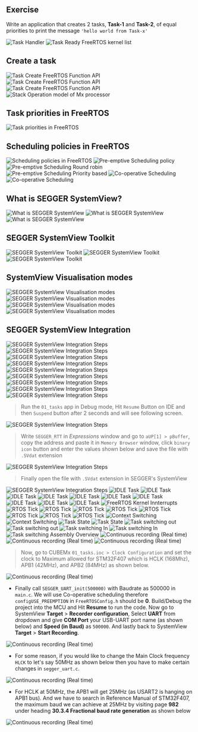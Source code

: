 ## Exercise
     
		 
Write an application that creates 2 tasks, **Task-1** and **Task-2**, 
of equal priorities to print the message `'hello world from Task-x'`  
     
		 
<img src="images/task_handler.png" alt="Task Handler" title="Task Handler">  		
    
		
<img src="images/task_ready.png" alt="Task Ready FreeRTOS kernel list" title="Task Ready FreeRTOS kernel list">  			 
    
## Create a task    
     
<img src="images/task_create.png" alt="Task Create FreeRTOS Function API" title="Task Create FreeRTOS Function API">     
     
   
<img src="images/task_create2.png" alt="Task Create FreeRTOS Function API" title="Task Create FreeRTOS Function API">        
     
   
<img src="images/task_create3.png" alt="Task Create FreeRTOS Function API" title="Task Create FreeRTOS Function API">  
     
   
<img src="images/stack_operation_mode_mx_processor.png" alt="Stack Operation model of Mx processor" title="Stack Operation model of Mx processor">  	 	
    
		
## Task priorities in FreeRTOS   
     
<img src="images/task_prior.png" alt="Task priorities in FreeRTOS" title="Task priorities in FreeRTOS">  			 		 
    
		
## Scheduling policies in FreeRTOS   
     
<img src="images/sched_policy.png" alt="Scheduling policies in FreeRTOS" title="Scheduling policies in FreeRTOS">  			 		 
    
     
<img src="images/preempt_sched.png" alt="Pre-emptive Scheduling policy" title="Pre-emptive Scheduling policy"> 
    
     
<img src="images/preempt_round_robin.png" alt="Pre-emptive Scheduling Round robin" title="Pre-emptive Scheduling Round robin">   
    
     
<img src="images/preempt_prior_based.png" alt="Pre-emptive Scheduling Priority based" title="Pre-emptive Scheduling Priority based">    
    
     
<img src="images/coop_sched.png" alt="Co-operative Scheduling" title="Co-operative Scheduling">   
    
     
<img src="images/coop_sched2.png" alt="Co-operative Scheduling" title="Co-operative Scheduling">   		 		 
    
		
## What is SEGGER SystemView?  
     
<img src="images/segger_systemview.png" alt="What is SEGGER SystemView" title="What is SEGGER SystemView">  		
     
<img src="images/segger_systemview2.png" alt="What is SEGGER SystemView" title="What is SEGGER SystemView">  			
     
<img src="images/segger_systemview3.png" alt="What is SEGGER SystemView" title="What is SEGGER SystemView">  	 
    
		
## SEGGER SystemView Toolkit    
     
<img src="images/segger_toolkit.png" alt="SEGGER SystemView Toolkit" title="SEGGER SystemView Toolkit">  	
     
<img src="images/segger_toolkit2.png" alt="SEGGER SystemView Toolkit" title="SEGGER SystemView Toolkit">  		
     
<img src="images/segger_toolkit3.png" alt="SEGGER SystemView Toolkit" title="SEGGER SystemView Toolkit">  		
    
		
## SystemView Visualisation modes   
     
<img src="images/segger_recording.png" alt="SEGGER SystemView Visualisation modes  " title="SEGGER SystemView Visualisation modes">  	 
     
<img src="images/segger_recording2.png" alt="SEGGER SystemView Visualisation modes  " title="SEGGER SystemView Visualisation modes">  	 
     
<img src="images/segger_recording3.png" alt="SEGGER SystemView Visualisation modes  " title="SEGGER SystemView Visualisation modes">  	 
     
<img src="images/segger_recording4.png" alt="SEGGER SystemView Visualisation modes  " title="SEGGER SystemView Visualisation modes">  	
    
		
## SEGGER SystemView Integration  
     
<img src="images/systemview_integration1.png" alt="SEGGER SystemView Integration Steps" title="SEGGER SystemView Integration Steps">  	 
     
<img src="images/systemview_integration2.png" alt="SEGGER SystemView Integration Steps" title="SEGGER SystemView Integration Steps">  	 
     
<img src="images/systemview_integration3.png" alt="SEGGER SystemView Integration Steps" title="SEGGER SystemView Integration Steps">  	 
     
<img src="images/systemview_integration4.png" alt="SEGGER SystemView Integration Steps" title="SEGGER SystemView Integration Steps">  	 
     
<img src="images/systemview_integration5.png" alt="SEGGER SystemView Integration Steps" title="SEGGER SystemView Integration Steps">  	 
     
<img src="images/systemview_integration6.png" alt="SEGGER SystemView Integration Steps" title="SEGGER SystemView Integration Steps">  	 
     
<img src="images/systemview_integration7.png" alt="SEGGER SystemView Integration Steps" title="SEGGER SystemView Integration Steps">  	 
     
<img src="images/systemview_integration8.png" alt="SEGGER SystemView Integration Steps" title="SEGGER SystemView Integration Steps">  	  	 
     
<img src="images/systemview_integration9.png" alt="SEGGER SystemView Integration Steps" title="SEGGER SystemView Integration Steps">   
    
		
> Run the `01_tasks` app in Debug mode, Hit `Resume` Button on IDE and then `Suspend` button after 2 seconds and will see following screen.
  	 
     
<img src="images/systemview_integration10.png" alt="SEGGER SystemView Integration Steps" title="SEGGER SystemView Integration Steps">
 
    
		
> Write `SEGGER_RTT` in _Expressions_ window and go to `aUP[1] > pBuffer`, copy the address and paste it in `Memory Browser` window, click `binary icon` button and enter the values shown below and save the file with `.SVdat` extension
  	 
     
<img src="images/systemview_integration11.png" alt="SEGGER SystemView Integration Steps" title="SEGGER SystemView Integration Steps">
 
    
		
> Finally open the file with `.SVdat` extension in SEGGER's SystemView
  	 
     
<img src="images/systemview_integration12.png" alt="SEGGER SystemView Integration Steps" title="SEGGER SystemView Integration Steps">    
  	 
     
<img src="images/idle_task.png" alt="IDLE Task" title="IDLE Task">     
  	 
     
<img src="images/idle_task2.png" alt="IDLE Task" title="IDLE Task">     
  	 
     
<img src="images/idle_task3.png" alt="IDLE Task" title="IDLE Task">    
  	 
     
<img src="images/idle_task4.png" alt="IDLE Task" title="IDLE Task">     
  	 
     
<img src="images/idle_task5.png" alt="IDLE Task" title="IDLE Task">      
  	 
     
<img src="images/freertos_sche.png" alt="IDLE Task" title="IDLE Task">     
  	 
     
<img src="images/freertos_sche2.png" alt="IDLE Task" title="IDLE Task">      
  	 
     
<img src="images/freertos_sche3.png" alt="IDLE Task" title="IDLE Task">       
  	 
     
<img src="images/freertos_sche4.png" alt="IDLE Task" title="IDLE Task">       
  	 
     
<img src="images/freertos_sche5.png" alt="IDLE Task" title="IDLE Task">    
    
		
<img src="images/freertos_kernel_interrupts.png" alt="FreeRTOS Kernel Innterrupts" title="FreeRTOS Kernel Innterrupts">   	    
    
		
<img src="images/rtos_tick.png" alt="RTOS Tick" title="RTOS Tick">  	   
    
		
<img src="images/rtos_tick2.png" alt="RTOS Tick" title="RTOS Tick">  	     
    
		
<img src="images/rtos_tick3.png" alt="RTOS Tick" title="RTOS Tick">  	   
    
		
<img src="images/rtos_tick4.png" alt="RTOS Tick" title="RTOS Tick">  	       
    
		
<img src="images/rtos_tick5.png" alt="RTOS Tick" title="RTOS Tick">  	   
    
		
<img src="images/rtos_tick6.png" alt="RTOS Tick" title="RTOS Tick">  	     
    
		
<img src="images/rtos_tick7.png" alt="RTOS Tick" title="RTOS Tick">  	      
    
		
<img src="images/rtos_tick8.png" alt="RTOS Tick" title="RTOS Tick">  	 	     
    
		
<img src="images/context_switching.png" alt="Context Switching" title="Context Switching">  	      
<img src="images/context_switching2.png" alt="Context Switching" title="Context Switching">  	   	      
<img src="images/task_state.png" alt="Task State" title="Task State">  
     
		 
<img src="images/task_state2.png" alt="Task State" title="Task State">  	
     
		 
<img src="images/task_switchingout.png" alt="Task switching out" title="Task switching out">  	  
     
		 
<img src="images/task_switchingout2.gif" alt="Task switching out" title="Task switching out">  	  
     
		 
<img src="images/task_switchingin.png" alt="Task switching In" title="Task switching In">  	    
     
		 
<img src="images/task_switchingin2.gif" alt="Task switching In" title="Task switching In">  	   
     
		 
<img src="images/task_switchingin3.png" alt="Task switching Assembly Overview" title="Task switching Assembly Overview">  	     
     
		 
<img src="images/cont_rec.png" alt="Continuous recording (Real time)" title="Continuous recording (Real time)">  	   
     
		 
<img src="images/cont_rec2.png" alt="Continuous recording (Real time)" title="Continuous recording (Real time)">  	   
     
		 
<img src="images/cont_rec3.png" alt="Continuous recording (Real time)" title="Continuous recording (Real time)">  	  
     
		 
> Now, go to CUBEMx `01_tasks.ioc > Clock Configuration` and set the clock to Maximum allowed for STM32F407 which is HCLK (168Mhz), APB1 (42MHz), and APB2 (84MHz) as shown below.     
     
		 
<img src="images/cont_rec4.png" alt="Continuous recording (Real time)" title="Continuous recording (Real time)">  	  
     
    
	
* Finally call `SEGGER_UART_init(500000)` with Baudrate as 500000 in `main.c`. We will use Co-operative scheduling therefore `configUSE_PREEMPTION` in `FreeRTOSConfig.h` should be **0**. Build/Debug the project into the MCU and Hit **Resume** to run the code. Now go to SystemView **Target** > **Recorder configuration**, Select **UART** from dropdown and give **COM Port** your USB-UART port name (as shown below) and **Speed (in Baud)** as `500000`. And lastly back to SystemView **Target** > **Start Recording**. 	   
     
		 
<img src="images/cont_rec5.png" alt="Continuous recording (Real time)" title="Continuous recording (Real time)">  	  
    
		
* For some reason, if you would like to change the Main Clock frequency `HLCK` to let's say 50MHz as shown below then you have to make certain changes in `segger_uart.c`.     
     
		 
<img src="images/cont_rec6.png" alt="Continuous recording (Real time)" title="Continuous recording (Real time)">  	   
    
		
		
* For HCLK at 50MHz, the APB1 will get 25MHz (as USART2 is hanging on APB1 bus). And we have to search in Reference Manual of STM32F407, the maximum baud we can achieve at 25MHz by visiting page **982** under heading **30.3.4 Fractional baud rate generation** as shown below  		
     
		 
<img src="images/cont_rec7.png" alt="Continuous recording (Real time)" title="Continuous recording (Real time)">  	   
    
     
    
				  
				        
				  
				     
				  
				     
				  
				     
				  
				  
				       
				  
				    
				  
				   

				
				  
				
				  
				
				
				
				  
				
				
     
				
      
				
       
				
      
				
     
				
      
				
     
				
     
     
				
     
     		 
     
     	
     	
     
     
    
			 		 
    
     
	 
  

  				 
     


		 
     
		   					 		 		 


			
			    
      
